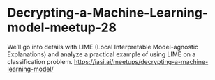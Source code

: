 # Decrypting-a-Machine-Learning-model-meetup-28
We’ll go into details with LIME (Local Interpretable Model-agnostic Explanations) and analyze a practical example of using LIME on a classification problem. https://iasi.ai/meetups/decrypting-a-machine-learning-model/
